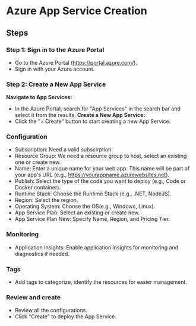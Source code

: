 # Azure App Service Creation

## Steps

### Step 1: Sign in to the Azure Portal
- Go to the Azure Portal (https://portal.azure.com/).
- Sign in with your Azure account.

### Step 2: Create a New App Service

**Navigate to App Services:**
- In the Azure Portal, search for "App Services" in the search bar and select it from the results.
**Create a New App Service:**
- Click the "+ Create" button to start creating a new App Service.

### Configuration

- Subscription: Need a valid subscirption.
- Resource Group: We need a resource group to host, select an existing one or create new.
- Name: Enter a unique name for your web app. This name will be part of your app's URL (e.g., https://yourappname.azurewebsites.net).
- Publish: Select the type of the code you want to deploy (e.g., Code or Docker container).
- Runtime Stack: Choose the Runtime Stack (e.g., .NET, NodeJS).
- Region: Select the region.
- Operating System: Choose the OS(e.g., Windows, Linux).
- App Service Plan: Select an existing or create new.
- App Service Plan New: Specify Name, Region, and Pricing Tier.

### Monitoring

- Application Insights: Enable application insights for monitoring and diagnostics if needed.

### Tags

- Add tags to categorize, identify the resources for easier management.

### Review and create

- Review all the configurations.
- Click "Create" to deploy the App Service.



